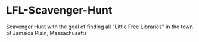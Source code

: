 # LFL-Scavenger-Hunt
Scavenger Hunt with the goal of finding all "Little Free Libraries" in the town of Jamaica Plain, Massachusetts
